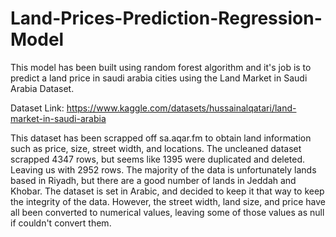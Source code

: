 # Land-Prices-Prediction-Regression-Model

This model has been built using random forest algorithm and it's job is to predict a land price in saudi arabia cities using the Land Market in Saudi Arabia Dataset.

Dataset Link: https://www.kaggle.com/datasets/hussainalqatari/land-market-in-saudi-arabia

This dataset has been scrapped off sa.aqar.fm to obtain land information such as price, size, street width, and locations. The uncleaned dataset scrapped 4347 rows, but seems like 1395 were duplicated and deleted. Leaving us with 2952 rows. The majority of the data is unfortunately lands based in Riyadh, but there are a good number of lands in Jeddah and Khobar. The dataset is set in Arabic, and decided to keep it that way to keep the integrity of the data. However, the street width, land size, and price have all been converted to numerical values, leaving some of those values as null if couldn't convert them.
